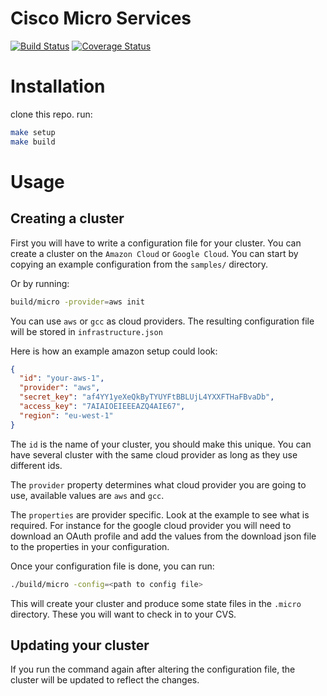 # Cisco Micro Services

[![Build Status](https://drone.io/github.com/triforkse/cisco-micro/status.png)](https://drone.io/github.com/triforkse/cisco-micro/latest)
[![Coverage Status](https://coveralls.io/repos/triforkse/cisco-micro/badge.svg?branch=master)](https://coveralls.io/r/triforkse/cisco-micro?branch=master)
# Installation

clone this repo. run:

```bash
make setup
make build
```

# Usage

## Creating a cluster

First you will have to write a configuration file for your cluster. You can
create a cluster on the `Amazon Cloud` or `Google Cloud`. You can start by
copying an example configuration from the `samples/` directory.

Or by running:

```bash
build/micro -provider=aws init
```

You can use `aws` or `gcc` as cloud providers. The resulting configuration file
will be stored in `infrastructure.json`

Here is how an example amazon setup could look:

```json
{
  "id": "your-aws-1",
  "provider": "aws",
  "secret_key": "af4YY1yeXeQkByTYUYFtBBLUjL4YXXFTHaFBvaDb",
  "access_key": "7AIAIOEIEEEAZQ4AIE67",
  "region": "eu-west-1"
}
```

The `id` is the name of your cluster, you should make this unique.
You can have several cluster with the same cloud provider as long as they
use different ids.

The `provider` property determines what cloud provider you are going to use,
available values are `aws` and `gcc`.

The `properties` are provider specific. Look at the example to see what is
required. For instance for the google cloud provider you will need to download
an OAuth profile and add the values from the download json file to
the properties in your configuration.

Once your configuration file is done, you can run:

```bash
./build/micro -config=<path to config file>
```

This will create your cluster and produce some state files in the `.micro`
directory. These you will want to check in to your CVS.

## Updating your cluster

If you run the command again after altering the configuration file, the cluster
will be updated to reflect the changes.
